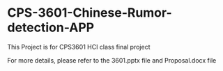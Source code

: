 # CPS-3601-Chinese-Rumor-detection-APP

This Project is for CPS3601 HCI class final project

For more details, please refer to the 3601.pptx file and Proposal.docx file

